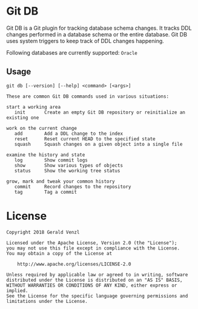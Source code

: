 # Git DB

Git DB is a Git plugin for tracking database schema changes.
It tracks DDL changes performed in a database schema or the entire database.
Git DB uses system triggers to keep track of DDL changes happening.

Following databases are currently supported: `Oracle`

## Usage

    git db [--version] [--help] <command> [<args>]

    These are common Git DB commands used in various situations:

    start a working area
       init       Create an empty Git DB repository or reinitialize an existing one

    work on the current change
       add        Add a DDL change to the index
       reset      Reset current HEAD to the specified state
       squash     Squash changes on a given object into a single file

    examine the history and state
       log        Show commit logs
       show       Show various types of objects
       status     Show the working tree status

    grow, mark and tweak your common history
       commit     Record changes to the repository
       tag        Tag a commit  

# License
    Copyright 2018 Gerald Venzl
 
    Licensed under the Apache License, Version 2.0 (the "License");
    you may not use this file except in compliance with the License.
    You may obtain a copy of the License at
 
        http://www.apache.org/licenses/LICENSE-2.0
 
    Unless required by applicable law or agreed to in writing, software
    distributed under the License is distributed on an "AS IS" BASIS,
    WITHOUT WARRANTIES OR CONDITIONS OF ANY KIND, either express or implied.
    See the License for the specific language governing permissions and
    limitations under the License.
